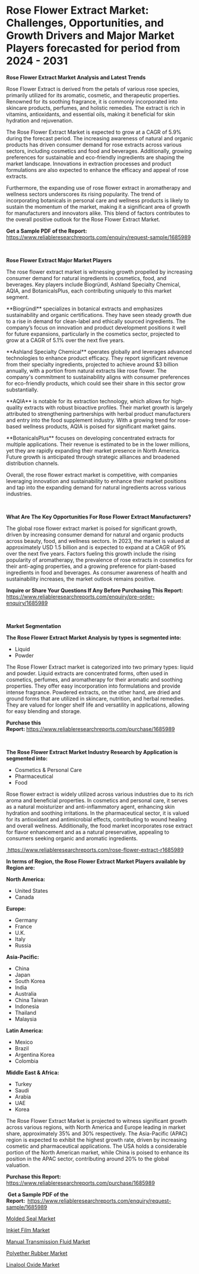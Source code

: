 <p><h1>Rose Flower Extract Market: Challenges, Opportunities, and Growth Drivers and Major Market Players forecasted for period from 2024 - 2031</h1></p><p><strong>Rose Flower Extract Market Analysis and Latest Trends</strong></p>
<p><p>Rose Flower Extract is derived from the petals of various rose species, primarily utilized for its aromatic, cosmetic, and therapeutic properties. Renowned for its soothing fragrance, it is commonly incorporated into skincare products, perfumes, and holistic remedies. The extract is rich in vitamins, antioxidants, and essential oils, making it beneficial for skin hydration and rejuvenation.</p><p>The Rose Flower Extract Market is expected to grow at a CAGR of 5.9% during the forecast period. The increasing awareness of natural and organic products has driven consumer demand for rose extracts across various sectors, including cosmetics and food and beverages. Additionally, growing preferences for sustainable and eco-friendly ingredients are shaping the market landscape. Innovations in extraction processes and product formulations are also expected to enhance the efficacy and appeal of rose extracts. </p><p>Furthermore, the expanding use of rose flower extract in aromatherapy and wellness sectors underscores its rising popularity. The trend of incorporating botanicals in personal care and wellness products is likely to sustain the momentum of the market, making it a significant area of growth for manufacturers and innovators alike. This blend of factors contributes to the overall positive outlook for the Rose Flower Extract Market.</p></p>
<p><strong>Get a Sample PDF of the Report:&nbsp;</strong> <a href="https://www.reliableresearchreports.com/enquiry/request-sample/1685989?utm_campaign=1347&utm_medium=2&utm_source=Github&utm_content=ia&utm_term=06102024&utm_id=rose-flower-extract">https://www.reliableresearchreports.com/enquiry/request-sample/1685989</a></p>
<p>&nbsp;</p>
<p><strong>Rose Flower Extract Major Market Players</strong></p>
<p><p>The rose flower extract market is witnessing growth propelled by increasing consumer demand for natural ingredients in cosmetics, food, and beverages. Key players include Biogründl, Ashland Specialty Chemical, AQIA, and BotanicalsPlus, each contributing uniquely to this market segment.</p><p>**Biogründl** specializes in botanical extracts and emphasizes sustainability and organic certifications. They have seen steady growth due to a rise in demand for clean-label and ethically sourced ingredients. The company’s focus on innovation and product development positions it well for future expansions, particularly in the cosmetics sector, projected to grow at a CAGR of 5.1% over the next five years.</p><p>**Ashland Specialty Chemical** operates globally and leverages advanced technologies to enhance product efficacy. They report significant revenue from their specialty ingredients, projected to achieve around $3 billion annually, with a portion from natural extracts like rose flower. The company's commitment to sustainability aligns with consumer preferences for eco-friendly products, which could see their share in this sector grow substantially.</p><p>**AQIA** is notable for its extraction technology, which allows for high-quality extracts with robust bioactive profiles. Their market growth is largely attributed to strengthening partnerships with herbal product manufacturers and entry into the food supplement industry. With a growing trend for rose-based wellness products, AQIA is poised for significant market gains.</p><p>**BotanicalsPlus** focuses on developing concentrated extracts for multiple applications. Their revenue is estimated to be in the lower millions, yet they are rapidly expanding their market presence in North America. Future growth is anticipated through strategic alliances and broadened distribution channels.</p><p>Overall, the rose flower extract market is competitive, with companies leveraging innovation and sustainability to enhance their market positions and tap into the expanding demand for natural ingredients across various industries.</p></p>
<p>&nbsp;</p>
<p><strong>What Are The Key Opportunities For Rose Flower Extract Manufacturers?</strong></p>
<p><p>The global rose flower extract market is poised for significant growth, driven by increasing consumer demand for natural and organic products across beauty, food, and wellness sectors. In 2023, the market is valued at approximately USD 1.5 billion and is expected to expand at a CAGR of 9% over the next five years. Factors fueling this growth include the rising popularity of aromatherapy, the prevalence of rose extracts in cosmetics for their anti-aging properties, and a growing preference for plant-based ingredients in food and beverages. As consumer awareness of health and sustainability increases, the market outlook remains positive.</p></p>
<p><strong>Inquire or Share Your Questions If Any Before Purchasing This Report:</strong> <a href="https://www.reliableresearchreports.com/enquiry/pre-order-enquiry/1685989?utm_campaign=1347&utm_medium=2&utm_source=Github&utm_content=ia&utm_term=06102024&utm_id=rose-flower-extract">https://www.reliableresearchreports.com/enquiry/pre-order-enquiry/1685989</a></p>
<p>&nbsp;</p>
<p><strong>Market Segmentation</strong></p>
<p><strong>The Rose Flower Extract Market Analysis by types is segmented into:</strong></p>
<p><ul><li>Liquid</li><li>Powder</li></ul></p>
<p><p>The Rose Flower Extract market is categorized into two primary types: liquid and powder. Liquid extracts are concentrated forms, often used in cosmetics, perfumes, and aromatherapy for their aromatic and soothing properties. They offer easy incorporation into formulations and provide intense fragrance. Powdered extracts, on the other hand, are dried and ground forms that are utilized in skincare, nutrition, and herbal remedies. They are valued for longer shelf life and versatility in applications, allowing for easy blending and storage.</p></p>
<p><strong>Purchase this Report:&nbsp;</strong><a href="https://www.reliableresearchreports.com/purchase/1685989?utm_campaign=1347&utm_medium=2&utm_source=Github&utm_content=ia&utm_term=06102024&utm_id=rose-flower-extract">https://www.reliableresearchreports.com/purchase/1685989</a></p>
<p>&nbsp;</p>
<p><strong>The Rose Flower Extract Market Industry Research by Application is segmented into:</strong></p>
<p><ul><li>Cosmetics & Personal Care</li><li>Pharmaceutical</li><li>Food</li></ul></p>
<p><p>Rose flower extract is widely utilized across various industries due to its rich aroma and beneficial properties. In cosmetics and personal care, it serves as a natural moisturizer and anti-inflammatory agent, enhancing skin hydration and soothing irritations. In the pharmaceutical sector, it is valued for its antioxidant and antimicrobial effects, contributing to wound healing and overall wellness. Additionally, the food market incorporates rose extract for flavor enhancement and as a natural preservative, appealing to consumers seeking organic and aromatic ingredients.</p></p>
<p><a href="https://www.reliableresearchreports.com/rose-flower-extract-r1685989?utm_campaign=1347&utm_medium=2&utm_source=Github&utm_content=ia&utm_term=06102024&utm_id=rose-flower-extract">&nbsp;https://www.reliableresearchreports.com/rose-flower-extract-r1685989</a></p>
<p><strong>In terms of Region, the Rose Flower Extract Market Players available by Region are:</strong></p>
<p>
    <p> <strong> North America: </strong>
        <ul>
            <li>United States</li>
            <li>Canada</li>
        </ul>
        </p> 
    <p> <strong> Europe: </strong>
        <ul>
            <li>Germany</li>
            <li>France</li>
            <li>U.K.</li>
            <li>Italy</li>
            <li>Russia</li>
        </ul>
        </p> 
    <p> <strong> Asia-Pacific: </strong>
        <ul>
            <li>China</li>
            <li>Japan</li>
            <li>South Korea</li>
            <li>India</li>
            <li>Australia</li>
            <li>China Taiwan</li>
            <li>Indonesia</li>
            <li>Thailand</li>
            <li>Malaysia</li>
        </ul>
        </p> 
    <p> <strong> Latin America: </strong>
        <ul>
            <li>Mexico</li>
            <li>Brazil</li>
            <li>Argentina Korea</li>
            <li>Colombia</li>
        </ul>
        </p> 
    <p> <strong> Middle East & Africa: </strong>
        <ul>
            <li>Turkey</li>
            <li>Saudi</li>
            <li>Arabia</li>
            <li>UAE</li>
            <li>Korea</li>
        </ul>
    </p>
    </p>
<p><p>The Rose Flower Extract Market is projected to witness significant growth across various regions, with North America and Europe leading in market share, approximately 35% and 30% respectively. The Asia-Pacific (APAC) region is expected to exhibit the highest growth rate, driven by increasing cosmetic and pharmaceutical applications. The USA holds a considerable portion of the North American market, while China is poised to enhance its position in the APAC sector, contributing around 20% to the global valuation. </p></p>
<p><strong>Purchase this Report: </strong><a href="https://www.reliableresearchreports.com/purchase/1685989?utm_campaign=1347&utm_medium=2&utm_source=Github&utm_content=ia&utm_term=06102024&utm_id=rose-flower-extract">https://www.reliableresearchreports.com/purchase/1685989</a></p>
<p>&nbsp;<strong>Get a Sample PDF of the Report:&nbsp;&nbsp;</strong><a href="https://www.reliableresearchreports.com/enquiry/request-sample/1685989?utm_campaign=1347&utm_medium=2&utm_source=Github&utm_content=ia&utm_term=06102024&utm_id=rose-flower-extract">https://www.reliableresearchreports.com/enquiry/request-sample/1685989</a></p>
<p><strong></strong></p>
<p><p><a href="https://www.linkedin.com/pulse/molded-seal-market-drivers-challenges-forecast-2024-2031-uzfle?utm_campaign=1347&utm_medium=2&utm_source=Github&utm_content=ia&utm_term=06102024&utm_id=rose-flower-extract">Molded Seal Market</a></p><p><a href="https://www.linkedin.com/pulse/inkjet-film-market-ecosystem-competitive-landscape-strategic-brbue?utm_campaign=1347&utm_medium=2&utm_source=Github&utm_content=ia&utm_term=06102024&utm_id=rose-flower-extract">Inkjet Film Market</a></p><p><a href="https://www.linkedin.com/pulse/manual-transmission-fluid-market-outlook-complete-industry-9heme?utm_campaign=1347&utm_medium=2&utm_source=Github&utm_content=ia&utm_term=06102024&utm_id=rose-flower-extract">Manual Transmission Fluid Market</a></p><p><a href="https://www.linkedin.com/pulse/market-forecast-global-polyether-rubber-trends-impact-analysis-j0cze?utm_campaign=1347&utm_medium=2&utm_source=Github&utm_content=ia&utm_term=06102024&utm_id=rose-flower-extract">Polyether Rubber Market</a></p><p><a href="https://www.linkedin.com/pulse/linalool-oxide-market-outlook-forecast-from-2024-2031-denk-research-xjgfe?utm_campaign=1347&utm_medium=2&utm_source=Github&utm_content=ia&utm_term=06102024&utm_id=rose-flower-extract">Linalool Oxide Market</a></p></p>
